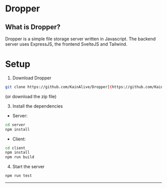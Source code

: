 # Dropper
## What is Dropper?
Dropper is a simple file storage server written in Javascript. The backend server uses ExpressJS, the frontend SvelteJS and Tailwind. 


# Setup
1. Download Dropper
```bash
git clone https://github.com/KainAlive/Dropper](https://github.com/KainAlive/Dropper
```
(or download the zip file)

3. Install the dependencies
- Server:
```bash
cd server
npm install
```
- Client:
```bash
cd client
npm install
npm run build
```
4. Start the server
```bash
npm run test
```
---
